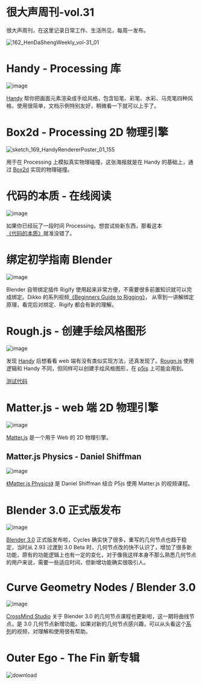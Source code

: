 # 很大声周刊-vol.31
很大声周刊，在这里记录日常工作、生活所见，每周一发布。

![162_HenDaShengWeekly_vol-31_01](https://user-images.githubusercontent.com/20842136/144818196-da84e3ad-1275-4138-aaca-9b02317c1e0b.png)

# Handy - Processing 库
![image](https://user-images.githubusercontent.com/20842136/144818548-7c99fb60-29eb-4af6-b6db-68a6303f40b7.png)

[Handy](https://www.gicentre.net/handy/using) 帮你把画面元素渲染成手绘风格，包含铅笔、彩笔、水彩、马克笔四种风格，使用很简单，文档示例特别友好，稍微看一下就可以上手了。

# Box2d - Processing 2D 物理引擎
![sketch_169_HandyRendererPoster_01_155](https://user-images.githubusercontent.com/20842136/144818430-ba295928-4063-4511-9676-f73ff0d05707.png)

用于在 Processing 上模拟真实物理碰撞，这张海报就是在 Handy 的基础上，通过 [Box2d](https://github.com/shiffman/Box2D-for-Processing) 实现的物理碰撞。

# 代码的本质 - 在线阅读
![image](https://user-images.githubusercontent.com/20842136/144820127-9373e7d0-3c89-46bf-9679-0760e6952682.png)

如果你已经玩了一段时间 Processing，想尝试些新东西，那看这本[《代码的本质》](https://natureofcode.com/book/preface/)就准没错了。

# 绑定初学指南 Blender
![image](https://user-images.githubusercontent.com/20842136/144820369-fc3576a0-62a9-4307-82e6-356028e16e7e.png)

Blender 自带绑定插件 Rigify 使用起来非常方便，不需要很多前置知识就可以完成绑定。Dikko 的系列视频[《Beginners Guide to Rigging》]()， 从零到一讲解绑定原理，看完后对绑定、Rigify 都会有新的理解。

# Rough.js - 创建手绘风格图形
![image](https://user-images.githubusercontent.com/20842136/144820697-df038c1a-8ef6-45c0-be2a-23e7f1a9eabd.png)

发现 [Handy](https://www.gicentre.net/handy/using) 后想看看 web 端有没有类似实现方法，还真发现了。[Rougn.js](https://roughjs.com/) 使用逻辑和 Handy 不同，但同样可以创建手绘风格图形，在 [p5js](https://p5js.org/zh-Hans/) 上可能会用到。

[测试代码](https://editor.p5js.org/niu/sketches/7a2tokW3Z?continueFlag=447576fd4c17e67e7e5c303ae27d9882)

# Matter.js - web 端 2D 物理引擎
![image](https://user-images.githubusercontent.com/20842136/144822563-c3b02162-cf41-4a6b-84aa-42e20dd056be.png)

[Matter.js](https://brm.io/matter-js/) 是一个用于 Web 的 2D 物理引擎。

## Matter.js Physics - Daniel Shiffman
![image](https://user-images.githubusercontent.com/20842136/144822901-a7208e43-95ab-4176-a2c0-d5195c8d3751.png)

[《Matter.js Physics》](https://www.youtube.com/playlist?list=PLRqwX-V7Uu6bLh3T_4wtrmVHOrOEM1ig_) 是 Daniel Shiffman 结合 P5js 使用 Matter.js 的视频课程。

# Blender 3.0 正式版发布
![image](https://user-images.githubusercontent.com/20842136/144823229-94dae547-4026-48c3-aca0-b6455b20a3ff.png)

[Blender 3.0](https://www.blender.org/download/releases/3-0/) 正式版发布啦，Cycles 确实快了很多，重写的几何节点也趋于稳定，当时从 2.93 过渡到 3.0 Beta 时，几何节点改的快不认识了，增加了很多新功能，原有的功能逻辑上也有一定的变化，对于像我这样本身不那么熟悉几何节点的用户来说，需要一些适应时间，但新增功能确实很吸引人。

# Curve Geometry Nodes / Blender 3.0
![image](https://user-images.githubusercontent.com/20842136/144826303-478200e6-e877-416a-9067-39da398bf60e.png)

[CrossMind Studio](https://www.youtube.com/watch?v=5iwt2fpUYWQ) 关于 Blender 3.0 的几何节点课程也更新啦，这一期将曲线节点，是 3.0 几何节点新增功能。如果对新的几何节点感兴趣，可以从头看这个[系列](https://www.youtube.com/watch?v=8L9fV8P_HAM&list=PLgO2ChD7acqHzccBuhAGw8dTPLnR1E3QB)的视频，对理解和使用很有帮助。

# Outer Ego - The Fin 新专辑
![download](https://user-images.githubusercontent.com/20842136/144827204-2dbac99c-385d-4295-b995-c39089f7bea0.jpg)